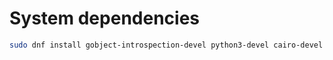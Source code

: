 # System dependencies

```sh
sudo dnf install gobject-introspection-devel python3-devel cairo-devel cairo-gobject-devel
```
